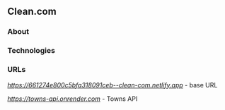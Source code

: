 ## Clean.com  

### About  

### Technologies  

### URLs  

*https://661274e800c5bfa318091ceb--clean-com.netlify.app* - base URL  

*https://towns-api.onrender.com* - Towns API  
